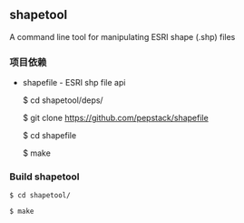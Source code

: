 ## shapetool

A command line tool for manipulating ESRI shape (.shp) files


### 项目依赖

- shapefile - ESRI shp file api

    $ cd shapetool/deps/

    $ git clone https://github.com/pepstack/shapefile

    $ cd shapefile

    $ make

### Build shapetool

    $ cd shapetool/

    $ make
